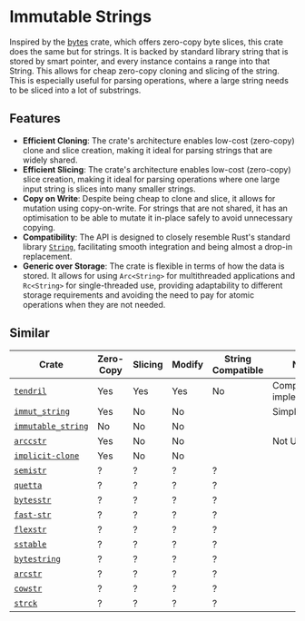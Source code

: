 # Immutable Strings

Inspired by the [bytes](https://docs.rs/bytes) crate, which offers zero-copy
byte slices, this crate does the same but for strings. It is backed by standard
library string that is stored by smart pointer, and every instance contains a
range into that String. This allows for cheap zero-copy cloning and slicing of
the string. This is especially useful for parsing operations, where a large
string needs to be sliced into a lot of substrings.

## Features

- **Efficient Cloning**: The crate's architecture enables low-cost (zero-copy)
  clone and slice creation, making it ideal for parsing strings that are widely
  shared.
- **Efficient Slicing**: The crate's architecture enables low-cost
  (zero-copy) slice creation, making it ideal for parsing operations where one
  large input string is slices into many smaller strings.
- **Copy on Write**: Despite being cheap to clone and slice, it allows for
  mutation using copy-on-write. For strings that are not shared, it has an
  optimisation to be able to mutate it in-place safely to avoid unnecessary
  copying.
- **Compatibility**: The API is designed to closely resemble Rust's standard
  library [`String`], facilitating smooth integration and being almost a drop-in
  replacement.
- **Generic over Storage**: The crate is flexible in terms of how the data is stored.
  It allows for using `Arc<String>` for multithreaded applications and
  `Rc<String>` for single-threaded use, providing adaptability to different
  storage requirements and avoiding the need to pay for atomic operations when they
  are not needed.

## Similar

| Crate | Zero-Copy | Slicing | Modify | String Compatible | Notes |
| --- | --- | --- | --- | --- | --- |
| [`tendril`] | Yes | Yes | Yes | No | Complex implementation |
| [`immut_string`] | Yes | No | No |  | Simple |
| [`immutable_string`] | No | No | No | | |
| [`arccstr`] | Yes | No | No | | Not UTF-8 |
| [`implicit-clone`] | Yes | No | No | | |
| [`semistr`] | ? | ? | ? | ? | |
| [`quetta`] | ? | ? | ? | ? | |
| [`bytesstr`] | ? | ? | ? | ? | |
| [`fast-str`] | ? | ? | ? | ? | |
| [`flexstr`] | ? | ? | ? | ? | |
| [`sstable`] | ? | ? | ? | ? | |
| [`bytestring`] | ? | ? | ? | ? | |
| [`arcstr`] | ? | ? | ? | ? | |
| [`cowstr`] | ? | ? | ? | ? | |
| [`strck`] | ? | ? | ? | ? | |

[`tendril`]: https://crates.io/crates/tendril
[`immut_string`]: https://crates.io/crates/immut_string
[`immutable_string`]: https://crates.io/crates/immutable_string
[`arccstr`]: https://crates.io/crates/arccstr
[`implicit-clone`]: https://crates.io/crates/implicit-clone
[`semistr`]: https://crates.io/crates/semistr
[`quetta`]: https://crates.io/crates/quetta
[`bytesstr`]: https://crates.io/crates/bytesstr
[`fast-str`]: https://crates.io/crates/fast-str
[`flexstr`]: https://crates.io/crates/flexstr
[`sstable`]: https://crates.io/crates/sstable
[`bytestring`]: https://crates.io/crates/bytestring
[`arcstr`]: https://crates.io/crates/arcstr
[`cowstr`]: https://crates.io/crates/cowstr
[`strck`]: https://crates.io/crates/strck
[`String`]: https://doc.rust-lang.org/std/string/struct.String.html
